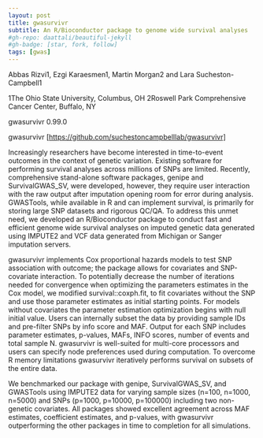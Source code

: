 ```yaml
---
layout: post
title: gwasurvivr
subtitle: An R/Bioconductor package to genome wide survival analyses
#gh-repo: daattali/beautiful-jekyll
#gh-badge: [star, fork, follow]
tags: [gwas]
---
```

Abbas Rizvi1, Ezgi Karaesmen1, Martin Morgan2 and Lara Sucheston-Campbell1

1The Ohio State University, Columbus, OH
2Roswell Park Comprehensive Cancer Center, Buffalo, NY

gwasurvivr 0.99.0

gwasurvivr [https://github.com/suchestoncampbelllab/gwasurvivr]

Increasingly researchers have become interested in time-to-event outcomes in the context of genetic variation. Existing software for performing survival analyses across millions of SNPs are limited. Recently, comprehensive stand-alone software packages, genipe and SurvivalGWAS_SV, were developed, however, they require user interaction with the raw output after imputation opening room for error during analysis. GWASTools, while available in R and can implement survival, is primarily for storing large SNP datasets and rigorous QC/QA. To address this unmet need, we developed an R/Bioconductor package to conduct fast and efficient genome wide survival analyses on imputed genetic data generated using IMPUTE2 and VCF data generated from Michigan or Sanger imputation servers. 

gwasurvivr implements Cox proportional hazards models to test SNP association with outcome; the package allows for covariates and SNP-covariate interaction. To potentially decrease the number of iterations needed for convergence when optimizing the parameters estimates in the Cox model,  we modified survival::coxph.fit, to fit covariates without the SNP and use those parameter estimates as initial starting points. For models without covariates the parameter estimation optimization begins with null initial value. Users can internally subset the data by providing sample IDs and pre-filter SNPs by info score and MAF. Output for each SNP includes parameter estimates, p-values, MAFs, INFO scores, number of events and total sample N. gwasurvivr is well-suited for multi-core processors and users can specify node preferences used during computation. To overcome R memory limitations gwasurvivr iteratively performs survival on subsets of the entire data.

We benchmarked our package with genipe, SurvivalGWAS_SV, and GWASTools using IMPUTE2 data for varying sample sizes (n=100, n=1000, n=5000) and SNPs (p=1000, p=10000, p=100000) including two non-genetic covariates. All packages showed excellent agreement across MAF estimates, coefficient estimates, and p-values, with gwasurvivr outperforming the other packages in time to completion for all simulations.

